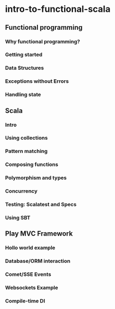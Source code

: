 # intro-to-functional-scala

## Functional programming

### Why functional programming?

### Getting started

### Data Structures

### Exceptions without Errors

### Handling state

## Scala

### Intro

### Using collections

### Pattern matching

### Composing functions

### Polymorphism and types

### Concurrency

### Testing: Scalatest and Specs

### Using SBT

## Play MVC Framework

### Hollo world example

### Database/ORM interaction

### Comet/SSE Events

### Websockets Example

### Compile-time DI

